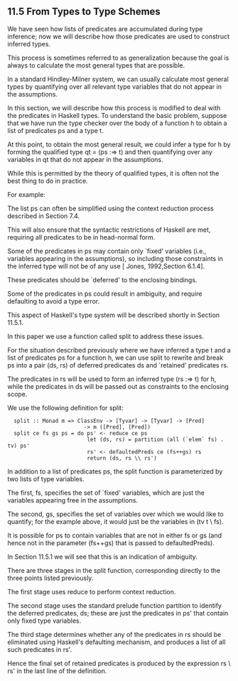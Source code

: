 ## 11.5  From Types to Type Schemes

We have seen how lists of predicates are accumulated during type inference; now we will describe how those predicates are used to construct inferred types.

This process is sometimes referred to as generalization because the goal is always to calculate the most general types that are possible.

In a standard Hindley-Milner system, we can usually calculate most general types by quantifying over all relevant type variables that do not appear in the assumptions.

In this section, we will describe how this process is modified to deal with the predicates in Haskell types.
To understand the basic problem, suppose that we have run the type checker over the body of a function h to obtain a list of predicates ps and a type t.

At this point, to obtain the most general result, we could infer a type for h by forming the qualified type qt = (ps :=> t) and then quantifying over any variables in qt that do not appear in the assumptions.

While this is permitted by the theory of qualified types, it is often not the best thing to do in practice.

For example:

The list ps can often be simplified using the context reduction process described in Section 7.4.

This will also ensure that the syntactic restrictions of Haskell are met, requiring all predicates to be in head-normal form.

Some of the predicates in ps may contain only `fixed' variables (i.e., variables appearing in the assumptions), so including those constraints in the inferred type will not be of any use [ Jones, 1992,Section 6.1.4].

These predicates should be `deferred' to the enclosing bindings.

Some of the predicates in ps could result in ambiguity, and require defaulting to avoid a type error.

This aspect of Haskell's type system will be described shortly in Section 11.5.1.

In this paper we use a function called split to address these issues.

For the situation described previously where we have inferred a type t and a list of predicates ps for a function h, we can use split to rewrite and break ps into a pair (ds, rs) of deferred predicates ds and `retained' predicates rs.

The predicates in rs will be used to form an inferred type (rs :=> t) for h, while the predicates in ds will be passed out as constraints to the enclosing scope.

We use the following definition for split:

	  split :: Monad m => ClassEnv -> [Tyvar] -> [Tyvar] -> [Pred]
	                        -> m ([Pred], [Pred])
	  split ce fs gs ps = do ps' <- reduce ce ps
	                         let (ds, rs) = partition (all (`elem` fs) . tv) ps'
	                         rs' <- defaultedPreds ce (fs++gs) rs
	                         return (ds, rs \\ rs')
In addition to a list of predicates ps, the split function is parameterized by two lists of type variables.

The first, fs, specifies the set of `fixed' variables, which are just the variables appearing free in the assumptions.

The second, gs, specifies the set of variables over which we would like to quantify; for the example above, it would just be the variables in (tv t \\ fs).

It is possible for ps to contain variables that are not in either fs or gs (and hence not in the parameter (fs++gs) that is passed to defaultedPreds).

In Section 11.5.1 we will see that this is an indication of ambiguity.

There are three stages in the split function, corresponding directly to the three points listed previously.

The first stage uses reduce to perform context reduction.

The second stage uses the standard prelude function partition to identify the deferred predicates, ds; these are just the predicates in ps' that contain only fixed type variables.

The third stage determines whether any of the predicates in rs should be eliminated using Haskell's defaulting mechanism, and produces a list of all such predicates in rs'.

Hence the final set of retained predicates is produced by the expression rs \\ rs' in the last line of the definition.

